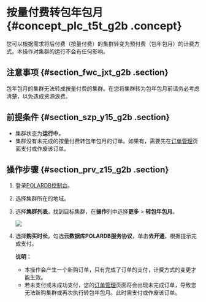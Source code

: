 # 按量付费转包年包月 {#concept_plc_t5t_g2b .concept}

您可以根据需求将后付费（按量付费）的集群转变为预付费（包年包月）的计费方式。本操作对集群的运行不会有任何影响。

## 注意事项 {#section_fwc_jxt_g2b .section}

包年包月的集群无法转成按量付费的集群。在您将集群转为包年包月前请务必考虑清楚，以免造成资源浪费。

## 前提条件 {#section_szp_y15_g2b .section}

-   集群状态为**运行中**。
-   集群没有未完成的按量付费转包年包月的订单。如果有，需要先在[订单管理](https://expense.console.aliyun.com/#/order/list/)页面支付或作废该订单。

## 操作步骤 {#section_prv_z15_g2b .section}

1.  登录[POLARDB控制台](https://polardb.console.aliyun.com)。
2.  选择集群所在的地域。
3.  选择**集群列表**，找到目标集群，在**操作**列中选择**更多** \> **转包年包月**。

    ![](http://static-aliyun-doc.oss-cn-hangzhou.aliyuncs.com/assets/img/15138/15395317786580_zh-CN.png)

4.  选择**购买时长**，勾选**云数据库POLARDB服务协议**，单击**去开通**，根据提示完成支付。

    **说明：** 

    -   本操作会产生一个新购订单，只有完成了订单的支付，计费方式的变更才能生效。
    -   若未支付或未成功支付，您的[订单管理](https://expense.console.aliyun.com/#/order/list/)页面将会出现未完成订单，导致您无法新购集群或再次执行转包年包月。此时需支付或作废该订单。

